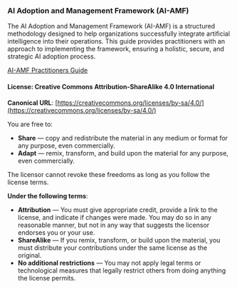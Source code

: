 ### AI Adoption and Management Framework (AI-AMF)

The AI Adoption and Management Framework (AI-AMF) is a structured methodology designed to help organizations successfully integrate artificial intelligence into their operations. This guide provides practitioners with an approach to implementing the framework, ensuring a holistic, secure, and strategic AI adoption process.

[AI-AMF Practitioners Guide](practitioners_guide)

#### License: Creative Commons Attribution-ShareAlike 4.0 International

**Canonical URL**: [https://creativecommons.org/licenses/by-sa/4.0/](https://creativecommons.org/licenses/by-sa/4.0/)

You are free to:  
- **Share** — copy and redistribute the material in any medium or format for any purpose, even commercially.  
- **Adapt** — remix, transform, and build upon the material for any purpose, even commercially.  

The licensor cannot revoke these freedoms as long as you follow the license terms.

**Under the following terms**:  
- **Attribution** — You must give appropriate credit, provide a link to the license, and indicate if changes were made. You may do so in any reasonable manner, but not in any way that suggests the licensor endorses you or your use.  
- **ShareAlike** — If you remix, transform, or build upon the material, you must distribute your contributions under the same license as the original.  
- **No additional restrictions** — You may not apply legal terms or technological measures that legally restrict others from doing anything the license permits.
